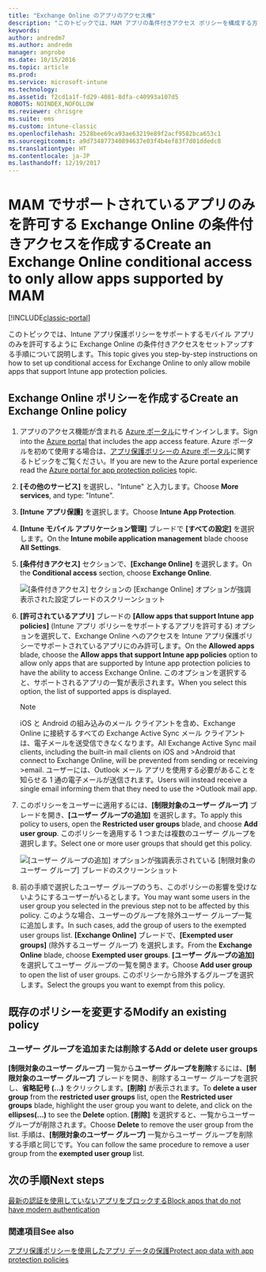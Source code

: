 ```yaml
---
title: "Exchange Online のアプリのアクセス権"
description: "このトピックでは、MAM アプリの条件付きアクセス ポリシーを構成する方法について説明します。"
keywords: 
author: andredm7
ms.author: andredm
manager: angrobe
ms.date: 10/15/2016
ms.topic: article
ms.prod: 
ms.service: microsoft-intune
ms.technology: 
ms.assetid: f2cd1a1f-fd29-4081-8dfa-c40993a107d5
ROBOTS: NOINDEX,NOFOLLOW
ms.reviewer: chrisgre
ms.suite: ems
ms.custom: intune-classic
ms.openlocfilehash: 2528bee69ca93ae63219e89f2acf9582bca653c1
ms.sourcegitcommit: a9d734877340894637e03f4b4ef83f7d01ddedc8
ms.translationtype: HT
ms.contentlocale: ja-JP
ms.lasthandoff: 12/19/2017
---
```

# <a name="create-an-exchange-online-conditional-access-to-only-allow-apps-supported-by-mam"></a><span data-ttu-id="7617a-103">MAM でサポートされているアプリのみを許可する Exchange Online の条件付きアクセスを作成する</span><span class="sxs-lookup"><span data-stu-id="7617a-103">Create an Exchange Online conditional access to only allow apps supported by MAM</span></span>

[!INCLUDE[classic-portal](../includes/classic-portal.md)]

<span data-ttu-id="7617a-104">このトピックでは、Intune アプリ保護ポリシーをサポートするモバイル アプリのみを許可するように Exchange Online の条件付きアクセスをセットアップする手順について説明します。</span><span class="sxs-lookup"><span data-stu-id="7617a-104">This topic gives you step-by-step instructions on how to set up conditional access for  Exchange Online to only allow mobile apps that support Intune app protection policies.</span></span>


## <a name="create-an-exchange-online-policy"></a><span data-ttu-id="7617a-105">Exchange Online ポリシーを作成する</span><span class="sxs-lookup"><span data-stu-id="7617a-105">Create an Exchange Online policy</span></span>
1.  <span data-ttu-id="7617a-106">アプリのアクセス機能が含まれる [Azure ポータル](https://portal.azure.com)にサインインします。</span><span class="sxs-lookup"><span data-stu-id="7617a-106">Sign into the [Azure portal](https://portal.azure.com) that includes the app access feature.</span></span> <span data-ttu-id="7617a-107">Azure ポータルを初めて使用する場合は、[アプリ保護ポリシーの Azure ポータル](azure-portal-for-microsoft-intune-mam-policies.md)に関するトピックをご覧ください。</span><span class="sxs-lookup"><span data-stu-id="7617a-107">If you are new to the Azure portal experience read the [Azure portal for app protection policies](azure-portal-for-microsoft-intune-mam-policies.md) topic.</span></span>

2.  <span data-ttu-id="7617a-108">**[その他のサービス]** を選択し、"Intune" と入力します。</span><span class="sxs-lookup"><span data-stu-id="7617a-108">Choose **More services**, and type: "Intune".</span></span>

3.  <span data-ttu-id="7617a-109">**[Intune アプリ保護]** を選択します。</span><span class="sxs-lookup"><span data-stu-id="7617a-109">Choose **Intune App Protection**.</span></span>

4.  <span data-ttu-id="7617a-110">**[Intune モバイル アプリケーション管理]** ブレードで **[すべての設定]** を選択します。</span><span class="sxs-lookup"><span data-stu-id="7617a-110">On the **Intune mobile application management** blade choose **All Settings**.</span></span>

5.  <span data-ttu-id="7617a-111">**[条件付きアクセス]** セクションで、**[Exchange Online]** を選択します。</span><span class="sxs-lookup"><span data-stu-id="7617a-111">On the **Conditional access** section, choose **Exchange Online**.</span></span>

    ![[条件付きアクセス] セクションの [Exchange Online] オプションが強調表示された設定ブレードのスクリーンショット](../media/MAM-conditional-access-1.png)

6. <span data-ttu-id="7617a-113">**[許可されているアプリ]** ブレードの **[Allow apps that support Intune app policies]** (Intune アプリ ポリシーをサポートするアプリを許可する) オプションを選択して、Exchange Online へのアクセスを Intune アプリ保護ポリシーでサポートされているアプリにのみ許可します。</span><span class="sxs-lookup"><span data-stu-id="7617a-113">On the **Allowed apps** blade, choose the **Allow apps that support Intune app policies** option to allow only apps that are supported by Intune app protection policies to have the ability to access Exchange Online.</span></span> <span data-ttu-id="7617a-114">このオプションを選択すると、サポートされるアプリの一覧が表示されます。</span><span class="sxs-lookup"><span data-stu-id="7617a-114">When you select this option, the list of supported apps is displayed.</span></span>

    >[!NOTE]
    ><span data-ttu-id="7617a-115">iOS と Android の組み込みのメール クライアントを含め、Exchange Online に接続するすべての Exchange Active Sync メール クライアントは、電子メールを送受信できなくなります。</span><span class="sxs-lookup"><span data-stu-id="7617a-115">All Exchange Active Sync mail clients, including the built-in mail clients on iOS and >Android that connect to Exchange Online, will be prevented from sending or receiving >email.</span></span> <span data-ttu-id="7617a-116">ユーザーには、Outlook メール アプリを使用する必要があることを知らせる 1 通の電子メールが送信されます。</span><span class="sxs-lookup"><span data-stu-id="7617a-116">Users will instead receive a single email informing them that they need to use the >Outlook mail app.</span></span>

7. <span data-ttu-id="7617a-117">このポリシーをユーザーに適用するには、**[制限対象のユーザー グループ]** ブレードを開き、**[ユーザー グループの追加]** を選択します。</span><span class="sxs-lookup"><span data-stu-id="7617a-117">To apply this policy to users, open the **Restricted user groups** blade, and choose **Add user group**.</span></span> <span data-ttu-id="7617a-118">このポリシーを適用する 1 つまたは複数のユーザー グループを選択します。</span><span class="sxs-lookup"><span data-stu-id="7617a-118">Select one or more user groups that should get this policy.</span></span>

    ![[ユーザー グループの追加] オプションが強調表示されている [制限対象のユーザー グループ] ブレードのスクリーンショット](../media/mam-ca-add-user-group.png)

8. <span data-ttu-id="7617a-120">前の手順で選択したユーザー グループのうち、このポリシーの影響を受けないようにするユーザーがいるとします。</span><span class="sxs-lookup"><span data-stu-id="7617a-120">You may want some users in the user group you selected in the previous step not to be affected by this policy.</span></span> <span data-ttu-id="7617a-121">このような場合、ユーザーのグループを除外ユーザー グループ一覧に追加します。</span><span class="sxs-lookup"><span data-stu-id="7617a-121">In such cases, add the group of users to the exempted user groups list.</span></span> <span data-ttu-id="7617a-122">**[Exchange Online]** ブレードで、**[Exempted user groups]** (除外するユーザー グループ) を選択します。</span><span class="sxs-lookup"><span data-stu-id="7617a-122">From the **Exchange Online** blade, choose **Exempted user groups**.</span></span> <span data-ttu-id="7617a-123">**[ユーザー グループの追加]** を選択してユーザー グループの一覧を開きます。</span><span class="sxs-lookup"><span data-stu-id="7617a-123">Choose **Add user group** to open the list of user groups.</span></span> <span data-ttu-id="7617a-124">このポリシーから除外するグループを選択します。</span><span class="sxs-lookup"><span data-stu-id="7617a-124">Select the groups you want to exempt from this policy.</span></span>  

## <a name="modify-an-existing-policy"></a><span data-ttu-id="7617a-125">既存のポリシーを変更する</span><span class="sxs-lookup"><span data-stu-id="7617a-125">Modify an existing policy</span></span>
### <a name="add-or-delete-user-groups"></a><span data-ttu-id="7617a-126">ユーザー グループを追加または削除する</span><span class="sxs-lookup"><span data-stu-id="7617a-126">Add or delete user groups</span></span>

<span data-ttu-id="7617a-127">**[制限対象のユーザー グループ]** 一覧から**ユーザー グループを削除**するには、**[制限対象のユーザー グループ]** ブレードを開き、削除するユーザー グループを選択し、**省略記号 (...)** をクリックします。**[削除]** が表示されます。</span><span class="sxs-lookup"><span data-stu-id="7617a-127">To **delete a user group** from the **restricted user groups** list, open the **Restricted user groups** blade, highlight the user group you want to delete, and click on the **ellipses(...)** to see the **Delete** option.</span></span> <span data-ttu-id="7617a-128">**[削除]** を選択すると、一覧からユーザー グループが削除されます。</span><span class="sxs-lookup"><span data-stu-id="7617a-128">Choose **Delete** to remove the user group from the list.</span></span> <span data-ttu-id="7617a-129">手順は、**[制限対象のユーザー グループ]** 一覧からユーザー グループを削除する手順と同じです。</span><span class="sxs-lookup"><span data-stu-id="7617a-129">You can follow the same procedure to remove a user group from the **exempted user group** list.</span></span>


## <a name="next-steps"></a><span data-ttu-id="7617a-130">次の手順</span><span class="sxs-lookup"><span data-stu-id="7617a-130">Next steps</span></span>
[<span data-ttu-id="7617a-131">最新の認証を使用していないアプリをブロックする</span><span class="sxs-lookup"><span data-stu-id="7617a-131">Block apps that do not have modern authentication</span></span>](block-apps-with-no-modern-authentication.md)
### <a name="see-also"></a><span data-ttu-id="7617a-132">関連項目</span><span class="sxs-lookup"><span data-stu-id="7617a-132">See also</span></span>
[<span data-ttu-id="7617a-133">アプリ保護ポリシーを使用したアプリ データの保護</span><span class="sxs-lookup"><span data-stu-id="7617a-133">Protect app data with app protection policies</span></span>](protect-app-data-using-mobile-app-management-policies-with-microsoft-intune.md)
